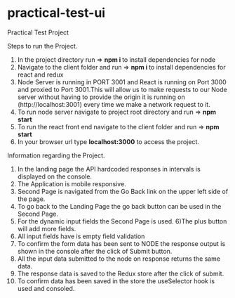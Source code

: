 # practical-test-ui
Practical Test Project

Steps to run the Project.
1) In the project directory run  => <b>npm i </b> to install dependencies for node 
2) Navigate to the client folder and run =>  <b>npm i </b> to install dependencies for react and redux
3)  Node Server is running in PORT 3001 and React is running on Port 3000 and proxied to Port 3001.This will allow us to make requests to our Node server without having to provide the origin it is running on (http://localhost:3001) every time we make a network request to it.
4) To run node server navigate to project root directory and run => <b> npm start </b>
5) To run the react front end navigate to the client folder and run => <b> npm start </b>
6) In your browser url type <b>localhost:3000</b> to access the project.

Information regarding the Project.
1) In the landing page the  API hardcoded responses in intervals is displayed on the console.
2) The Application is mobile responsive.
3) Second Page is navigated from the Go Back link on the upper left side of the page. 
4) To go back to the Landing Page the go back button can be used in the Second Page.
5) For the dynamic input fields the Second Page is used.
6)The plus button will add more fields.
7) All input fields have is empty field validation
8) To confirm the form data has been sent to NODE  the response output is shown in the console after the click of Submit button.
9) All the input data submitted to the node on response returns the same data.
10) The response data is saved to the Redux store after the click of submit.
11) To confirm data has been saved in the store the useSelector hook is used and consoled.
